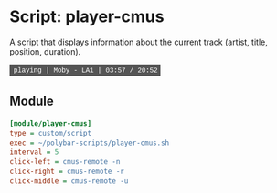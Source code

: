 # Script: player-cmus

A script that displays information about the current track (artist, title, position, duration).

![player-cmus](screenshots/1.png)


## Module

```ini
[module/player-cmus]
type = custom/script
exec = ~/polybar-scripts/player-cmus.sh
interval = 5
click-left = cmus-remote -n
click-right = cmus-remote -r
click-middle = cmus-remote -u
```
